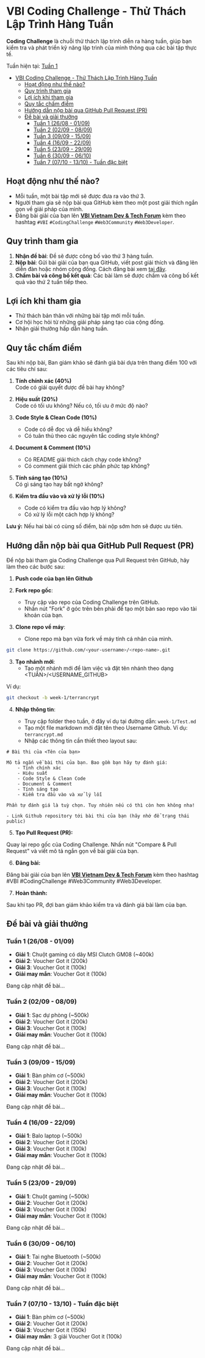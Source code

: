 # VBI Coding Challenge - Thử Thách Lập Trình Hàng Tuần

**Coding Challenge** là chuỗi thử thách lập trình diễn ra hàng tuần, giúp bạn kiểm tra và phát triển kỹ năng lập trình của mình thông qua các bài tập thực tế.

Tuần hiện tại: [Tuần 1](#tuần-1-2608---0109)

- [VBI Coding Challenge - Thử Thách Lập Trình Hàng Tuần](#vbi-coding-challenge---thử-thách-lập-trình-hàng-tuần)
  - [Hoạt động như thế nào?](#hoạt-động-như-thế-nào)
  - [Quy trình tham gia](#quy-trình-tham-gia)
  - [Lợi ích khi tham gia](#lợi-ích-khi-tham-gia)
  - [Quy tắc chấm điểm](#quy-tắc-chấm-điểm)
  - [Hướng dẫn nộp bài qua GitHub Pull Request (PR)](#hướng-dẫn-nộp-bài-qua-github-pull-request-pr)
  - [Đề bài và giải thưởng](#đề-bài-và-giải-thưởng)
    - [Tuần 1 (26/08 - 01/09)](#tuần-1-2608---0109)
    - [Tuần 2 (02/09 - 08/09)](#tuần-2-0209---0809)
    - [Tuần 3 (09/09 - 15/09)](#tuần-3-0909---1509)
    - [Tuần 4 (16/09 - 22/09)](#tuần-4-1609---2209)
    - [Tuần 5 (23/09 - 29/09)](#tuần-5-2309---2909)
    - [Tuần 6 (30/09 - 06/10)](#tuần-6-3009---0610)
    - [Tuần 7 (07/10 - 13/10) - Tuần đặc biệt](#tuần-7-0710---1310---tuần-đặc-biệt)


## Hoạt động như thế nào?

- Mỗi tuần, một bài tập mới sẽ được đưa ra vào thứ 3.
- Người tham gia sẽ nộp bài qua GitHub kèm theo một post giải thích ngắn gọn về giải pháp của mình.
- Đăng bài giải của bạn lên **[VBI Vietnam Dev & Tech Forum](https://www.facebook.com/groups/529546081751025)** kèm theo hashtag `#VBI` `#CodingChallenge` `#Web3Community` `#Web3Developer`.

## Quy trình tham gia

1. **Nhận đề bài**: Đề sẽ được công bố vào thứ 3 hàng tuần.
2. **Nộp bài**: Gửi bài giải của bạn qua GitHub, viết post giải thích và đăng lên diễn đàn hoặc nhóm cộng đồng. 
    Cách đăng bài xem [tại đây](#hướng-dẫn-nộp-bài-qua-github-pull-request-pr).
3. **Chấm bài và công bố kết quả**: Các bài làm sẽ được chấm và công bố kết quả vào thứ 2 tuần tiếp theo.

## Lợi ích khi tham gia
- Thử thách bản thân với những bài tập mới mỗi tuần.
- Cơ hội học hỏi từ những giải pháp sáng tạo của cộng đồng.
- Nhận giải thưởng hấp dẫn hàng tuần.

## Quy tắc chấm điểm

Sau khi nộp bài, Ban giám khảo sẽ đánh giá bài dựa trên thang điểm 100 với các tiêu chí sau:

1. **Tính chính xác (40%)**  
   Code có giải quyết được đề bài hay không?

2. **Hiệu suất (20%)**  
   Code có tối ưu không? Nếu có, tối ưu ở mức độ nào?

3. **Code Style & Clean Code (10%)**  
   - Code có dễ đọc và dễ hiểu không?  
   - Có tuân thủ theo các nguyên tắc coding style không?

4. **Document & Comment (10%)**  
   - Có README giải thích cách chạy code không?  
   - Có comment giải thích các phần phức tạp không?

5. **Tính sáng tạo (10%)**  
   Có gì sáng tạo hay bất ngờ không?

6. **Kiểm tra đầu vào và xử lý lỗi (10%)**  
   - Code có kiểm tra đầu vào hợp lý không?  
   - Có xử lý lỗi một cách hợp lý không?

**Lưu ý:** Nếu hai bài có cùng số điểm, bài nộp sớm hơn sẽ được ưu tiên.

## Hướng dẫn nộp bài qua GitHub Pull Request (PR)

Để nộp bài tham gia Coding Challenge qua Pull Request trên GitHub, hãy làm theo các bước sau:

1. **Push code của bạn lên Github**

1. **Fork repo gốc**:
   - Truy cập vào repo của Coding Challenge trên GitHub.
   - Nhấn nút "Fork" ở góc trên bên phải để tạo một bản sao repo vào tài khoản của bạn.
  
2. **Clone repo về máy**:
   - Clone repo mà bạn vừa fork về máy tính cá nhân của mình.
```bash
git clone https://github.com/<your-username>/<repo-name>.git
```

3. **Tạo nhánh mới**:
   - Tạo một nhánh mới để làm việc và đặt tên nhánh theo dạng <TUẦN>/<USERNAME_GITHUB>

Ví dụ: 
```bash
git checkout -b week-1/terrancrypt
```

4. **Nhập thông tin**:
   
   - Truy cập folder theo tuần, ở đây ví dụ tại đường dẫn: `week-1/Test.md`
   - Tạo một file markdown mới đặt tên theo Username Github. Ví dụ: `terrancrypt.md`
   - Nhập các thông tin cần thiết theo layout sau:
```
# Bài thi của <Tên của bạn>

Mô tả ngắn về bài thi của bạn. Bao gồm bạn hãy tự đánh giá:
    - Tính chính xác
    - Hiệu suất
    - Code Style & Clean Code
    - Document & Comment
    - Tính sáng tạo
    - Kiểm tra đầu vào và xử lý lỗi 

Phần tự đánh giá là tuỳ chọn. Tuy nhiên nếu có thì còn hơn không nha!

- Link Github repository tới bài thi của bạn (hãy nhớ để trạng thái public)
```

5. **Tạo Pull Request (PR):**

Quay lại repo gốc của Coding Challenge.
Nhấn nút "Compare & Pull Request" và viết mô tả ngắn gọn về bài giải của bạn.

6. **Đăng bài:**

Đăng bài giải của bạn lên **[VBI Vietnam Dev & Tech Forum](https://www.facebook.com/groups/529546081751025)** kèm theo hashtag #VBI #CodingChallenge #Web3Community #Web3Developer.

7. **Hoàn thành:**

Sau khi tạo PR, đợi ban giám khảo kiểm tra và đánh giá bài làm của bạn.

## Đề bài và giải thưởng

### Tuần 1 (26/08 - 01/09)
- **Giải 1**: Chuột gaming có dây MSI Clutch GM08 (~400k)
- **Giải 2**: Voucher Got it (200k)
- **Giải 3**: Voucher Got it (100k)
- **Giải may mắn**: Voucher Got it (100k)

Đang cập nhật đề bài...

### Tuần 2 (02/09 - 08/09)
- **Giải 1**: Sạc dự phòng (~500k)
- **Giải 2**: Voucher Got it (200k)
- **Giải 3**: Voucher Got it (100k)
- **Giải may mắn**: Voucher Got it (100k)

Đang cập nhật đề bài...

### Tuần 3 (09/09 - 15/09)
- **Giải 1**: Bàn phím cơ (~500k)
- **Giải 2**: Voucher Got it (200k)
- **Giải 3**: Voucher Got it (100k)
- **Giải may mắn**: Voucher Got it (100k)

Đang cập nhật đề bài...

### Tuần 4 (16/09 - 22/09)
- **Giải 1**: Balo laptop (~500k)
- **Giải 2**: Voucher Got it (200k)
- **Giải 3**: Voucher Got it (100k)
- **Giải may mắn**: Voucher Got it (100k)

Đang cập nhật đề bài...

### Tuần 5 (23/09 - 29/09)
- **Giải 1**: Chuột gaming (~500k)
- **Giải 2**: Voucher Got it (200k)
- **Giải 3**: Voucher Got it (100k)
- **Giải may mắn**: Voucher Got it (100k)

Đang cập nhật đề bài...

### Tuần 6 (30/09 - 06/10)
- **Giải 1**: Tai nghe Bluetooth (~500k)
- **Giải 2**: Voucher Got it (200k)
- **Giải 3**: Voucher Got it (100k)
- **Giải may mắn**: Voucher Got it (100k)

Đang cập nhật đề bài...

### Tuần 7 (07/10 - 13/10) - Tuần đặc biệt
- **Giải 1**: Bàn phím cơ (~500k)
- **Giải 2**: Voucher Got it (200k)
- **Giải 3**: Voucher Got it (150k)
- **Giải may mắn**: 3 giải Voucher Got it (100k)

Đang cập nhật đề bài...